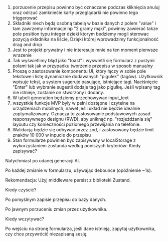 1. porzucenie przepisu powinno być oznaczane podczas kliknięcia anuluj oraz odrzuć zamkniećie karty przeglądarki nie powinno tego triggerować
2. Składniki niech będą osobną tabelą w bazie danych z polem "value" i tam zawrzemy informacje np "2 gramy mąki", powinny zawierać takze pole position typu integer 
dzieki ktorym bedziemy mogli sterowac pozycją składnika na liście, Dzięki której wprowadzimy funkcjonalność drag and drop
3. Jest to projekt prywatny i nie interesuje mnie na ten moment pierwsze wrazenie
4. Tak wyświetlimy błąd jako "toast" i wyswietli się formularz z pustymi polami tak jak w przypadku tworzenie przepisu w sposob manualny
5. Proszę o zastosowanie komponentu UI, który łączy w sobie pole tekstowe i listę dynamicznie dodawanych "pigułek" (tagów). Użytkownik wpisuje tekst, a system sugeruje pasujące, istniejące tagi. Naciśnięcie "Enter" lub wybranie sugestii dodaje tag jako pigułkę. Jeśli wpisany tag nie istnieje, zostanie on stworzony i dodany.
6. W tabeli generation będziemy przechowywac input_text
7. wszystkie funkcje MVP były w pełni dostępne i czytelne na urządzeniach mobilnych, nawet jeśli układ nie będzie idealnie zoptymalizowany. Oznacza to zastosowanie podstawowych zasad responsywnego designu (RWD), aby uniknąć np. "rozjeżdżania się" layoutu czy konieczności poziomego przewijania na telefonie.
8. Walidacją będzie się odbywać przez zod, i zastosowany będzie limit znaków 10 000 w inpucie do przepisu
9. Stan formularze powinien byc zapisywany w localStorage z wykorzystaniem zustanda według poniszych kryteriów:
Kiedy zapisywać?

Natychmiast po udanej generacji AI.

Po każdej zmianie w formularzu, używając debounce (opóźnienie ~1s).

Rekomendacja: Użyj middleware persist z biblioteki Zustand.

Kiedy czyścić?

Po pomyślnym zapisie przepisu do bazy danych.

Po jawnym porzuceniu zmian przez użytkownika.

Kiedy wczytywać?

Po wejściu na stronę formularza, jeśli dane istnieją, zapytaj użytkownika, czy chce przywrócić niezapisaną sesję.